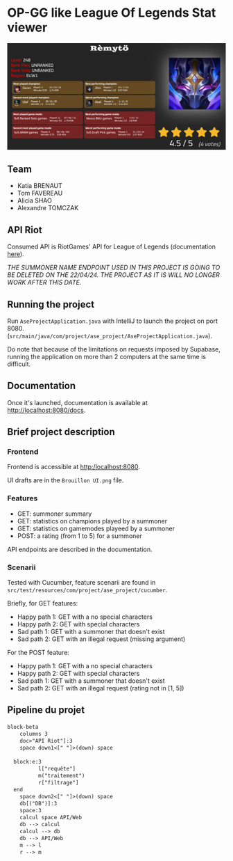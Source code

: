 # OP-GG like League Of Legends Stat viewer

![front-end](images/guardPage.png)

## Team
- Katia BRENAUT
- Tom FAVEREAU
- Alicia SHAO
- Alexandre TOMCZAK

## API Riot
Consumed API is RiotGames' API for League of Legends (documentation [here](https://developer.riotgames.com/docs/lol)).

*THE SUMMONER NAME ENDPOINT USED IN THIS PROJECT IS GOING TO BE DELETED ON THE 22/04/24.
THE PROJECT AS IT IS WILL NO LONGER WORK AFTER THIS DATE.*

## Running the project
Run `AseProjectApplication.java` with IntelliJ to launch the project on port 8080.
(`src/main/java/com/project/ase_project/AseProjectApplication.java`).

Do note that because of the limitations on requests imposed by Supabase, running the application
on more than 2 computers at the same time is difficult. 

## Documentation
Once it's launched, documentation is available at [http://localhost:8080/docs](http://localhost:8080/docs).

## Brief project description
### Frontend
Frontend is accessible at [http:/localhost:8080](http://localhost:8080).

UI drafts are in the `Brouillon UI.png` file.

### Features
- GET: summoner summary
- GET: statistics on champions played by a summoner
- GET: statistics on gamemodes playeed by a summoner
- POST: a rating (from 1 to 5) for a summoner

API endpoints are described in the documentation.

### Scenarii
Tested with Cucumber, feature scenarii are found in `src/test/resources/com/project/ase_project/cucumber`.

Briefly, for GET features:

- Happy path 1: GET with a no special characters
- Happy path 2: GET with special characters
- Sad path 1: GET with a summoner that doesn't exist
- Sad path 2: GET with an illegal request (missing argument)

For the POST feature:

- Happy path 1: GET with a no special characters
- Happy path 2: GET with special characters
- Sad path 1: GET with a summoner that doesn't exist
- Sad path 2: GET with an illegal request (rating not in [1, 5])


## Pipeline du projet
```mermaid
block-beta
    columns 3
    doc>"API Riot"]:3
    space down1<[" "]>(down) space

  block:e:3
          l["requête"]
          m("traitement")
          r["filtrage"]
  end
    space down2<[" "]>(down) space
    db[("DB")]:3
    space:3
    calcul space API/Web
    db --> calcul
    calcul --> db
    db --> API/Web
    m --> l 
    r --> m
```



